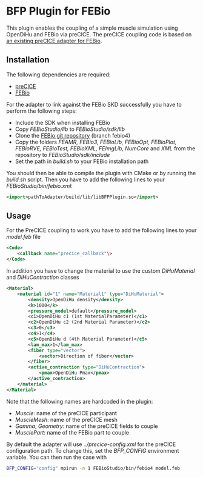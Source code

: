 # BFP Plugin for FEBio 

This plugin enables the coupling of a simple muscle simulation using OpenDiHu and FEBio via preCICE.
The preCICE coupling code is based on [an existing preCICE adapter for FEBio](https://github.com/precice/febio-adapter).

## Installation
The following dependencies are required:
- [preCICE](https://precice.org/installation-overview.html)
- [FEBio](https://febio.org/downloads/)

For the adapter to link against the FEBio SKD successfully you have to perform the following steps:
- Include the SDK when installing FEBio
- Copy *FEBioStudio/lib* to *FEBioStudio/sdk/lib*
- Clone the [FEBio git repository](https://github.com/febiosoftware/FEBio) (branch febio4)
- Copy the folders *FEAMR, FEBio3, FEBioLib, FEBioOpt, FEBioPlot, FEBioRVE, FEBioTest, FEBioXML, FEImgLib, NumCore* and *XML* from the repository to *FEBioStudio/sdk/include*
- Set the path in *build.sh* to your FEBio installation path

You should then be able to compile the plugin with CMake or by running the *build.sh* script.
Then you have to add the following lines to your *FEBioStudio/bin/febio.xml*:
```xml
<import>pathToAdapter/build/lib/libBFPPlugin.so</import>
```

## Usage
For the PreCICE coupling to work you have to add the following lines to your *model.feb* file 
```xml
<Code>
	<callback name="precice_callback"\>
</Code>
```
In addition you have to change the material to use the custom *DiHuMaterial* and *DiHuContraction* classes
```xml
<Material>
	<material id="1" name="Material1" type="DiHuMaterial">
		<density>OpenDiHu density</density>
		<k>1000</k>
		<pressure_model>default</pressure_model>
		<c1>OpenDiHu c1 (1st MaterialParameter)</c1>
		<c2>OpenDiHu c2 (2nd Material Parameter)</c2>
		<c3>0</c3>
		<c4>1</c4>
		<c5>OpenDiHu d (4th Material Parameter)</c5>
		<lam_max>1</lam_max>
		<fiber type="vector">
			<vector>Direction of fiber</vector>
		</fiber>
		<active_contraction type="DiHuContraction">
			<pmax>OpenDiHu Pmax</pmax>
		</active_contraction>
	</material>
</Material>
```
Note that the following names are hardcoded in the plugin:
- *Muscle*: name of the preCICE participant 
- *MuscleMesh*: name of the preCICE mesh
- *Gamma*, *Geometry*: name of the preCICE fields to couple
- *MusclePart*: name of the FEBio part to couple 

By default the adapter will use *../precice-config.xml* for the preCICE configuration path.
To change this, set the *BFP_CONFIG* environment variable.
You can then run the case with
```bash
BFP_CONFIG="config" mpirun -n 1 FEBioStudio/bin/febio4 model.feb
```

